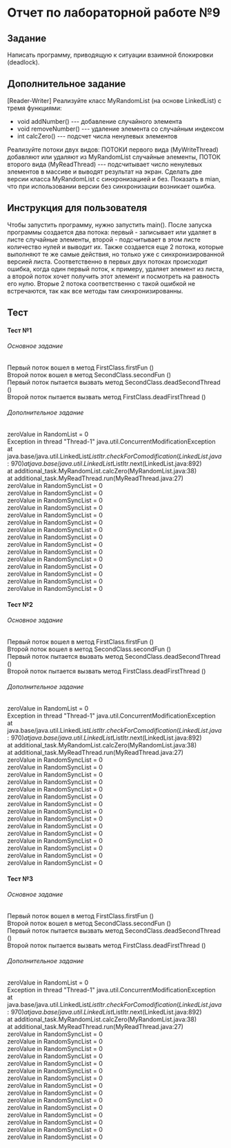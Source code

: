 # Отчет по лабораторной работе №9

## Задание
Написать программу, приводящую к ситуации взаимной блокировки (deadlock).

## Дополнительное задание

[Reader-Writer] Реализуйте класс MyRandomList (на основе LinkedList) с тремя функциями:
- void addNumber() --- добавление случайного элемента
- void removeNumber() --- удаление элемента со случайным индексом
- int calcZero() --- подсчет числа ненулевых элементов

Реализуйте потоки двух видов: ПОТОКИ первого вида (MyWriteThread) добавляют или удаляют из MyRandomList случайные элементы, ПОТОК второго вида (MyReadThread) --- подсчитывает число ненулевых элементов в массиве и выводят результат на экран. Сделать две версии класса MyRandomList с синхронизацией и без. Показать в mian, что при использовании версии без синхронизации возникает ошибка.


## Инструкция для пользователя

Чтобы запустить программу, нужно запустить main(). После запуска программы создается два потока: первый - записывает или удаляет в листе случайные элементы, второй - подсчитывает в этом листе количество нулей и выводит их. Также создается еще 2 потока, которые выполняют те же самые действия, но только уже с синхронизированной версией листа. Соответственно в первых двух потоках происходит ошибка, когда один первый поток, к примеру, удаляет элемент из листа, а второй поток хочет получить этот элемент и посмотреть на равность его нулю. Вторые 2 потока соответственно с такой ошибкой не встречаются, так как все методы там синхронизированны.

## Тест
#### Тест №1
###### Основное задание
Первый поток вошел в метод FirstClass.firstFun ()  
Второй поток вошел в метод SecondClass.secondFun ()  
Первый поток пытается вызвать метод SecondClass.deadSecondThread ()  
Второй поток пытается вызвать метод FirstClass.deadFirstThread ()  

###### Дополнительное задание
zeroValue in RandomList = 0  
Exception in thread "Thread-1" java.util.ConcurrentModificationException  
	at java.base/java.util.LinkedList$ListItr.checkForComodification(LinkedList.java:970)  
	at java.base/java.util.LinkedList$ListItr.next(LinkedList.java:892)  
	at additional_task.MyRandomList.calcZero(MyRandomList.java:38)  
	at additional_task.MyReadThread.run(MyReadThread.java:27)  
zeroValue in RandomSyncList = 0  
zeroValue in RandomSyncList = 0  
zeroValue in RandomSyncList = 0  
zeroValue in RandomSyncList = 0  
zeroValue in RandomSyncList = 0  
zeroValue in RandomSyncList = 0  
zeroValue in RandomSyncList = 0  
zeroValue in RandomSyncList = 0  
zeroValue in RandomSyncList = 0  
zeroValue in RandomSyncList = 0  
zeroValue in RandomSyncList = 0  
zeroValue in RandomSyncList = 0  
zeroValue in RandomSyncList = 0  
zeroValue in RandomSyncList = 0  
zeroValue in RandomSyncList = 0  
  
#### Тест №2

###### Основное задание
Первый поток вошел в метод FirstClass.firstFun ()  
Второй поток вошел в метод SecondClass.secondFun ()  
Первый поток пытается вызвать метод SecondClass.deadSecondThread ()  
Второй поток пытается вызвать метод FirstClass.deadFirstThread ()  

###### Дополнительное задание
zeroValue in RandomList = 0  
Exception in thread "Thread-1" java.util.ConcurrentModificationException  
	at java.base/java.util.LinkedList$ListItr.checkForComodification(LinkedList.java:970)  
	at java.base/java.util.LinkedList$ListItr.next(LinkedList.java:892)  
	at additional_task.MyRandomList.calcZero(MyRandomList.java:38)  
	at additional_task.MyReadThread.run(MyReadThread.java:27)  
zeroValue in RandomSyncList = 0  
zeroValue in RandomSyncList = 0  
zeroValue in RandomSyncList = 0  
zeroValue in RandomSyncList = 0  
zeroValue in RandomSyncList = 0  
zeroValue in RandomSyncList = 0  
zeroValue in RandomSyncList = 0  
zeroValue in RandomSyncList = 0  
zeroValue in RandomSyncList = 0  
zeroValue in RandomSyncList = 0  
zeroValue in RandomSyncList = 0  
zeroValue in RandomSyncList = 0  
zeroValue in RandomSyncList = 0  
zeroValue in RandomSyncList = 0  
zeroValue in RandomSyncList = 0  

#### Тест №3
###### Основное задание
Первый поток вошел в метод FirstClass.firstFun ()  
Второй поток вошел в метод SecondClass.secondFun ()  
Первый поток пытается вызвать метод SecondClass.deadSecondThread ()  
Второй поток пытается вызвать метод FirstClass.deadFirstThread ()  

###### Дополнительное задание
zeroValue in RandomList = 0  
Exception in thread "Thread-1" java.util.ConcurrentModificationException  
	at java.base/java.util.LinkedList$ListItr.checkForComodification(LinkedList.java:970)  
	at java.base/java.util.LinkedList$ListItr.next(LinkedList.java:892)  
	at additional_task.MyRandomList.calcZero(MyRandomList.java:38)  
	at additional_task.MyReadThread.run(MyReadThread.java:27)  
zeroValue in RandomSyncList = 0  
zeroValue in RandomSyncList = 0  
zeroValue in RandomSyncList = 0  
zeroValue in RandomSyncList = 0  
zeroValue in RandomSyncList = 0  
zeroValue in RandomSyncList = 0  
zeroValue in RandomSyncList = 0  
zeroValue in RandomSyncList = 0  
zeroValue in RandomSyncList = 0  
zeroValue in RandomSyncList = 0  
zeroValue in RandomSyncList = 0  
zeroValue in RandomSyncList = 0  
zeroValue in RandomSyncList = 0  
zeroValue in RandomSyncList = 0  
zeroValue in RandomSyncList = 0  

